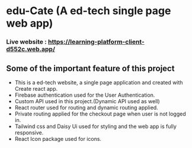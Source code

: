 # edu-Cate (A ed-tech single page web app)

### Live website : https://learning-platform-client-d552c.web.app/

## Some of the important feature of this project

* This is a ed-tech website, a single page application and created with Create react app. 
* Firebase authentication used for the User Authentication.
* Custom API used in this project.(Dynamic API used as well)
* React router used for routing and dynamic routing applied.
* Private routing applied for the checkout page when user is not logged in.
* Tailwind css and Daisy Ui used for styling and the web app is fully responsive.
* React Icon package used for icons.

